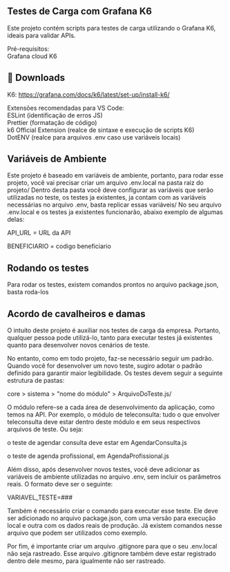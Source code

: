 ## __Testes de Carga com Grafana K6__
Este projeto contém scripts para testes de carga utilizando o Grafana K6, ideais para validar APIs.

Pré-requisitos:\
Grafana cloud K6

## 🔗  Downloads
K6:
https://grafana.com/docs/k6/latest/set-up/install-k6/


Extensões recomendadas para VS Code:\
ESLint (identificação de erros JS)\
Prettier (formatação de código)\
k6 Official Extension (realce de sintaxe e execução de scripts K6)\
DotENV (realce para arquivos .env caso use variáveis locais)


## Variáveis de Ambiente

Este projeto é baseado em variáveis de ambiente, portanto, para rodar esse projeto, você vai precisar criar um arquivo .env.local na pasta raiz do projeto/
Dentro desta pasta você deve configurar as variáveis que serão utilizadas no teste, os testes ja existentes, ja contam com as variáveis necessárias no arquivo .env, basta replicar essas variáveis/
No seu arquivo .env.local e os testes ja existentes funcionarão, abaixo exemplo de algumas delas:

  API_URL = URL da API

  BENEFICIARIO = codigo beneficiario

## Rodando os testes

Para rodar os testes, existem comandos prontos no arquivo package.json, basta roda-los

## Acordo de cavalheiros e damas

O intuito deste projeto é auxiliar nos testes de carga da empresa. Portanto, qualquer pessoa pode utilizá-lo, tanto para executar testes já existentes quanto para desenvolver novos cenários de teste.

No entanto, como em todo projeto, faz-se necessário seguir um padrão. Quando você for desenvolver um novo teste, sugiro adotar o padrão definido para garantir maior legibilidade. Os testes devem seguir a seguinte estrutura de pastas:

core > sistema > "nome do módulo" > ArquivoDoTeste.js/

O módulo refere-se a cada área de desenvolvimento da aplicação, como temos na API. Por exemplo, o módulo de teleconsulta: tudo o que envolver teleconsulta deve estar dentro deste módulo e em seus respectivos arquivos de teste. Ou seja:

o teste de agendar consulta deve estar em AgendarConsulta.js

o teste de agenda profissional, em AgendaProfissional.js

Além disso, após desenvolver novos testes, você deve adicionar as variáveis de ambiente utilizadas no arquivo .env, sem incluir os parâmetros reais. O formato deve ser o seguinte:

VARIAVEL_TESTE=###

Também é necessário criar o comando para executar esse teste. Ele deve ser adicionado no arquivo package.json, com uma versão para execução local e outra com os dados reais de produção. Já existem comandos nesse arquivo que podem ser utilizados como exemplo.

Por fim, é importante criar um arquivo .gitignore para que o seu .env.local não seja rastreado. Esse arquivo .gitignore também deve estar registrado dentro dele mesmo, para igualmente não ser rastreado.